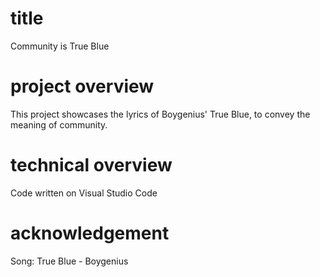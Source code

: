 # title
 Community is True Blue

# project overview
This project showcases the lyrics of Boygenius' True Blue, to convey the meaning of community.

# technical overview
Code written on Visual Studio Code

# acknowledgement
Song: True Blue - Boygenius